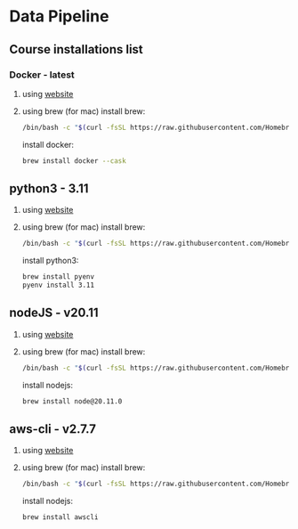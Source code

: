 # Data Pipeline

## Course installations list

### Docker - latest

1. using [website](https://docs.docker.com/engine/install/)
2. using brew (for mac)
    install brew:

    ```bash
    /bin/bash -c "$(curl -fsSL https://raw.githubusercontent.com/Homebrew/install/HEAD/install.sh)"
    ```

    install docker:

    ```bash
    brew install docker --cask
    ```

## python3 - 3.11

1. using [website](https://www.python.org/downloads/)
2. using brew (for mac)
    install brew:

    ```bash
    /bin/bash -c "$(curl -fsSL https://raw.githubusercontent.com/Homebrew/install/HEAD/install.sh)"
    ```

    install python3:

    ```bash
    brew install pyenv
    pyenv install 3.11
    ```

## nodeJS - v20.11

1. using [website](https://nodejs.org/en/download)
2. using brew (for mac)
    install brew:

    ```bash
    /bin/bash -c "$(curl -fsSL https://raw.githubusercontent.com/Homebrew/install/HEAD/install.sh)"
    ```

    install nodejs:

    ```bash
    brew install node@20.11.0
    ```

## aws-cli - v2.7.7

1. using [website](https://docs.aws.amazon.com/cli/latest/userguide/getting-started-version.html)
2. using brew (for mac)
    install brew:

    ```bash
    /bin/bash -c "$(curl -fsSL https://raw.githubusercontent.com/Homebrew/install/HEAD/install.sh)"
    ```

    install nodejs:

    ```bash
    brew install awscli
    ```
